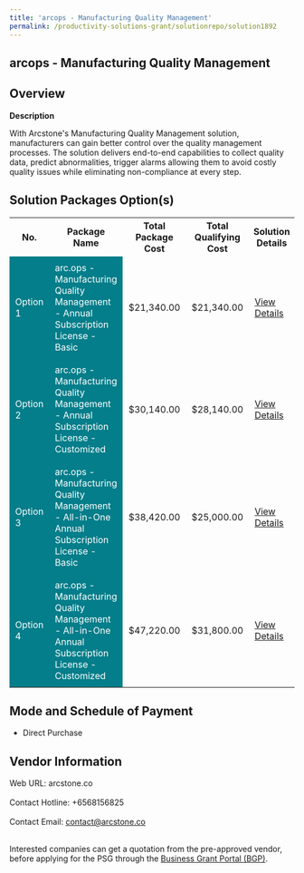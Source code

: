 ```yaml
---
title: 'arcops - Manufacturing Quality Management'
permalink: /productivity-solutions-grant/solutionrepo/solution1892
---
```


## arcops - Manufacturing Quality Management

## Overview

**Description**

With Arcstone's Manufacturing Quality Management solution, manufacturers can gain better control over the quality management processes. The solution delivers end-to-end capabilities to collect quality data, predict abnormalities, trigger alarms allowing them to avoid costly quality issues while eliminating non-compliance at every step.

## Solution Packages Option(s)

<table>
<tr>
<th><b>No.</b></th>
<th><b>Package Name</b></th>
<th><b>Total Package Cost</b></th>
<th><b>Total Qualifying Cost</b></th>
<th><b>Solution Details</b></th>
</tr>
<tr>
<td style='padding: 10px; background-color: #037E8A; color: #FFFFFF;'>Option 1</td>
<td style='padding: 10px; background-color: #037E8A; color: #FFFFFF;'>arc.ops - Manufacturing Quality Management - Annual Subscription License - Basic</td>
<td style='padding: 10px;'>$21,340.00</td>
<td style='padding: 10px;'>$21,340.00</td>
<td style='padding: 10px;'><a href='https://www.gobusiness.gov.sg/images/psg/Manufacturing_Quality_20200863_Desensitised_Annex_3_Part_1.pdf' target='_blank'>View Details</a></td>
</tr>
<tr>
<td style='padding: 10px; background-color: #037E8A; color: #FFFFFF;'>Option 2</td>
<td style='padding: 10px; background-color: #037E8A; color: #FFFFFF;'>arc.ops - Manufacturing Quality Management - Annual Subscription License - Customized</td>
<td style='padding: 10px;'>$30,140.00</td>
<td style='padding: 10px;'>$28,140.00</td>
<td style='padding: 10px;'><a href='https://www.gobusiness.gov.sg/images/psg/Manufacturing_Quality_20200863_Desensitised_Annex_3_Part_2.pdf' target='_blank'>View Details</a></td>
</tr>
<tr>
<td style='padding: 10px; background-color: #037E8A; color: #FFFFFF;'>Option 3</td>
<td style='padding: 10px; background-color: #037E8A; color: #FFFFFF;'>arc.ops - Manufacturing Quality Management - All-in-One Annual Subscription License - Basic</td>
<td style='padding: 10px;'>$38,420.00</td>
<td style='padding: 10px;'>$25,000.00</td>
<td style='padding: 10px;'><a href='https://www.gobusiness.gov.sg/images/psg/Manufacturing_Quality_20200863_Desensitised_Annex_3_Part_3.pdf' target='_blank'>View Details</a></td>
</tr>
<tr>
<td style='padding: 10px; background-color: #037E8A; color: #FFFFFF;'>Option 4</td>
<td style='padding: 10px; background-color: #037E8A; color: #FFFFFF;'>arc.ops - Manufacturing Quality Management - All-in-One Annual Subscription License - Customized</td>
<td style='padding: 10px;'>$47,220.00</td>
<td style='padding: 10px;'>$31,800.00</td>
<td style='padding: 10px;'><a href='https://www.gobusiness.gov.sg/images/psg/Manufacturing_Quality_20200863_Desensitised_Annex_3_Part_4.pdf' target='_blank'>View Details</a></td>
</tr>
</table>

## Mode and Schedule of Payment

 - Direct Purchase

## Vendor Information

 Web URL: arcstone.co <br><br>Contact Hotline: +6568156825 <br><br>Contact Email: contact@arcstone.co <br><br>

Interested companies can get a quotation from the pre-approved vendor, before applying for the PSG through the <a href='https://www.businessgrants.gov.sg/' target='_blank' rel='noopener'>Business Grant Portal (BGP)</a>.

<script src="/jquery/resize-tables.js"></script>
